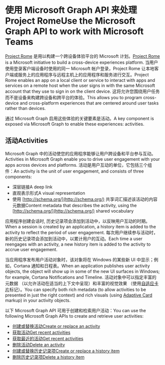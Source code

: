 # <a name="use-the-microsoft-graph-api-to-work-with-project-rome"></a><span data-ttu-id="67da5-101">使用 Microsoft Graph API 来处理 Project Rome</span><span class="sxs-lookup"><span data-stu-id="67da5-101">Use the Microsoft Graph API to work with Microsoft Teams</span></span>

<span data-ttu-id="67da5-102">[Project Rome](https://developer.microsoft.com/en-us/windows/project-rome) 是用以构建一个跨设备体验平台的 Microsoft 计划。</span><span class="sxs-lookup"><span data-stu-id="67da5-102">[Project Rome](https://developer.microsoft.com/en-us/windows/project-rome) is a Microsoft initiative to build a cross-device experiences platform.</span></span> <span data-ttu-id="67da5-103">当用户使用登录客户端设备时使用的同一 Microsoft 帐户登录，Project Rome 让本地客户端或服务上的应用程序与远程主机上的应用程序和服务进行交互。</span><span class="sxs-lookup"><span data-stu-id="67da5-103">Project Rome enables an app on a local client or service to interact with apps and services on a remote host when the user signs in with the same Microsoft account that they use to sign in on the client device.</span></span> <span data-ttu-id="67da5-104">这将允许您围绕用户任务而不是设备来构建跨设备和跨平台的体验。</span><span class="sxs-lookup"><span data-stu-id="67da5-104">This allows you to program cross-device and cross-platform experiences that are centered around user tasks rather than devices.</span></span>

<span data-ttu-id="67da5-105">通过 Microsoft Graph 启用这些体验的关键要素是活动。</span><span class="sxs-lookup"><span data-stu-id="67da5-105">A key component is exposed via Microsoft Graph to enable these experiences: activities.</span></span>

## <a name="activities"></a><span data-ttu-id="67da5-106">活动</span><span class="sxs-lookup"><span data-stu-id="67da5-106">Activities</span></span>

<span data-ttu-id="67da5-107">Microsoft Graph 中的活动使您的应用程序能够让用户跨设备和平台参与互动。</span><span class="sxs-lookup"><span data-stu-id="67da5-107">Activities in Microsoft Graph enable you to drive user engagement with your apps across devices and platforms.</span></span> <span data-ttu-id="67da5-108">活动是用户互动的单位，它包括三个组件：</span><span class="sxs-lookup"><span data-stu-id="67da5-108">An activity is the unit of user engagement, and consists of three components:</span></span>

- <span data-ttu-id="67da5-109">深层链接</span><span class="sxs-lookup"><span data-stu-id="67da5-109">A deep link</span></span>
- <span data-ttu-id="67da5-110">直观表示形式</span><span class="sxs-lookup"><span data-stu-id="67da5-110">A visual representation</span></span>
- <span data-ttu-id="67da5-111">使用 [http://schema.org/](http://schema.org/) 共享词汇描述该活动的内容元数据</span><span class="sxs-lookup"><span data-stu-id="67da5-111">Content metadata that describes the activity, using the [http://schema.org/](http://schema.org/) shared vocabulary</span></span>

<span data-ttu-id="67da5-112">应用程序创建会话时, 历史记录项会添加到活动中，以反映用户互动的时期。</span><span class="sxs-lookup"><span data-stu-id="67da5-112">When a session is created by an application, a history item is added to the activity to reflect the period of user engagement.</span></span> <span data-ttu-id="67da5-113">每次用户继续参与活动时，新的历史记录项会添加到活动中，以累计用户的互动。</span><span class="sxs-lookup"><span data-stu-id="67da5-113">Each time a user reengages with an activity, a new history item is added to the activity to accrue user engagement.</span></span>

<span data-ttu-id="67da5-114">当应用程序发布用户活动对象时，该对象将在 Windows 的某些新 UI 中显示；例如，Cortana 通知和日程表。</span><span class="sxs-lookup"><span data-stu-id="67da5-114">When an application publishes user activity objects, the object will show up in some of the new UI surfaces in Windows; for example, Cortana Notifications and Timeline.</span></span> <span data-ttu-id="67da5-115">活动对象中可以指定丰富的元数据 （以允许活动在适当的上下文中呈现）和丰富的视觉效果 （使用[自适应卡片](http://adaptivecards.io/)标记）。</span><span class="sxs-lookup"><span data-stu-id="67da5-115">You can specify both rich metadata (to allow activities to be presented in just the right context) and rich visuals (using [Adaptive Card](http://adaptivecards.io/) markup) in your activity objects.</span></span>

<span data-ttu-id="67da5-116">以下 Microsoft Graph API 可用于创建和检索用户活动：</span><span class="sxs-lookup"><span data-stu-id="67da5-116">You can use the following Microsoft Graph APIs to create and retrieve user activities:</span></span>

- [<span data-ttu-id="67da5-117">创建或替换活动</span><span class="sxs-lookup"><span data-stu-id="67da5-117">Create or replace an activity</span></span>](../api/projectrome_put_activity.md)
- [<span data-ttu-id="67da5-118">获取活动</span><span class="sxs-lookup"><span data-stu-id="67da5-118">Get recent activities</span></span>](../api/projectrome_get_activities.md)
- [<span data-ttu-id="67da5-119">获取最近的活动</span><span class="sxs-lookup"><span data-stu-id="67da5-119">Get recent activities</span></span>](../api/projectrome_get_recent_activities.md)
- [<span data-ttu-id="67da5-120">删除活动</span><span class="sxs-lookup"><span data-stu-id="67da5-120">Delete an activity</span></span>](../api/projectrome_delete_activity.md)
- [<span data-ttu-id="67da5-121">创建或替换历史记录项</span><span class="sxs-lookup"><span data-stu-id="67da5-121">Create or replace a history item</span></span>](../api/projectrome_put_historyitem.md)
- [<span data-ttu-id="67da5-122">删除历史记录项</span><span class="sxs-lookup"><span data-stu-id="67da5-122">Delete a history item</span></span>](../api/projectrome_delete_historyitem.md)

